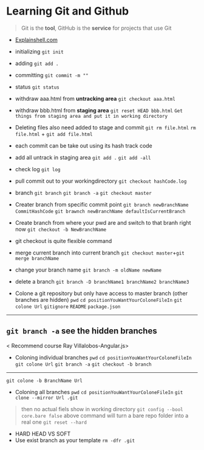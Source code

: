 # Learning Git and Github
> Git is the **tool**, GitHub is the **service** for projects that use Git
- [Explainshell.com](https://explainshell.com/explain?cmd=ls+-la)


- initializing
`git init`
- adding
`git add .`
- committing
`git commit -m ""`
- status
`git status`
- withdraw aaa.html from **untracking area**
`git checkout aaa.html`
- withdraw bbb.html from **staging area**
`git reset HEAD bbb.html`
`Get things from staging area and put it in working directory`
- Deleting files also need added to stage and commit
`git rm file.html`
`rm file.html` + `git add file.html`
- each commit can be take out using its hash track code
- add all untrack in staging area
`git add .`
`git add -all`
- check log 
`git log`
- pull commit out to your workingdirectory
`git checkout hashCode.log`
- branch
`git branch`
`git branch -a`
`git checkout master`
- Creater branch from specific commit point
`git branch newBranchName CommitHashCode`
`git brawnch newBranchName defaultIsCurrentBranch`
- Create branch from where your pwd are and switch to that branh right now
`git checkout -b NewBranchName `
- git checkout is quite flexible command
- merge current branch into current branch
`git checkout master`+`git merge branchName`
- change your branch name
`git branch -m oldName newName`
- delete a branch
`git branch -D branchName1 branchName2 branchName3`
- Colone a git repository but only have access to master branch (other branches are hidden)
`pwd`
`cd positionYouWantYourColoneFileIn`
`git colone Url`
`gitignore`
`README`
`package.json`
---
`git branch -a` see the hidden branches
---
< Recommend course Ray Villalobos-Angular.js>
- Coloning individual branches
`pwd`
`cd positionYouWantYourColoneFileIn`
`git colone Url`
`git branch -a`
`git checkout -b branch`
----
`git colone -b BranchName Url`
- Coloning all branches
`pwd`
`cd positionYouWantYourColoneFileIn`
`git clone --mirror Url .git`
> then no actual fiels show in working directory
`git config --bool core.bare false`
> above command will turn a bare repo folder into a real one
`git reset --hard`
- HARD HEAD VS SOFT 
- Use exist branch as your template
`rm -dfr .git`